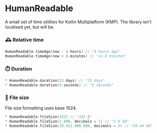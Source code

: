 # HumanReadable

A small set of time utilities for Kotlin Multiplatform (KMP). The library isn't localised yet, but will be.

### 🕰️ Relative time

```kotlin
HumanReadable.timeAgo(now - 4.hours) // "4 hours ago"
HumanReadable.timeAgo(now + 8.minutes) // "in 8 minutes"
```

### ⏱️ Duration

```kotlin
* HumanReadable.duration(23.days) // "23 days"
* HumanReadable.duration(5.seconds) // "5 seconds"
```

### 📂 File size

File size formatting uses base 1024.

```kotlin
* HumanReadable.fileSize(333) // "333 B"
* HumanReadable.fileSize(2_048, decimals = 1) // "2.0 kB"
* HumanReadable.fileSize(20_411_000_000, decimals = 2) // "20.44 GB"
```